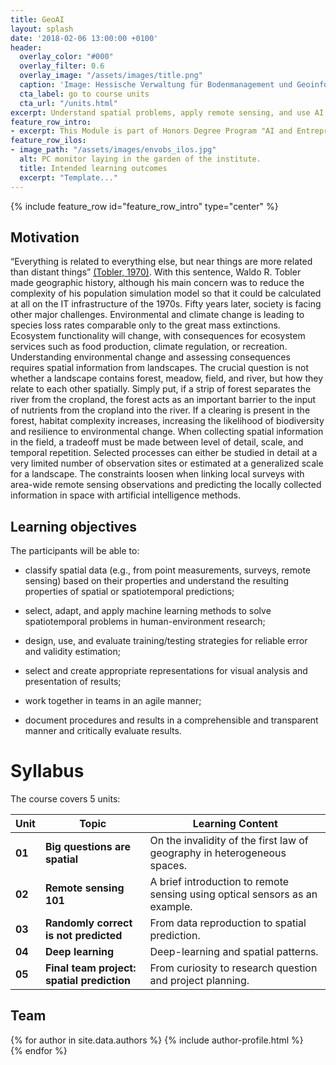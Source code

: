```yaml
---
title: GeoAI
layout: splash
date: '2018-02-06 13:00:00 +0100'
header:
  overlay_color: "#000"
  overlay_filter: 0.6
  overlay_image: "/assets/images/title.png"
  caption: 'Image: Hessische Verwaltung für Bodenmanagement und Geoinformation'
  cta_label: go to course units
  cta_url: "/units.html"
excerpt: Understand spatial problems, apply remote sensing, and use AI to resiliently predict spatial patterns.
feature_row_intro:
- excerpt: This Module is part of Honors Degree Program "AI and Entrepreneurship" - a contribution of [Environmental Informatics Lab of Philipps-University of Marburg](https://www.uni-marburg.de/de/fb19/disciplines/physisch/umweltinformatik) to [hessian.AI - The Hessian Center for Artificial Intelligence](https://hessian.ai/).
feature_row_ilos:
- image_path: "/assets/images/envobs_ilos.jpg"
  alt: PC monitor laying in the garden of the institute.
  title: Intended learning outcomes
  excerpt: "Template..."
---
```


{% include feature_row id="feature_row_intro" type="center" %}

## Motivation
“Everything is related to everything else, but near things are more related than distant things” [(Tobler, 1970)](https://www.tandfonline.com/doi/abs/10.2307/143141). With this sentence, Waldo R. Tobler made geographic history, although his main concern was to reduce the complexity of his population simulation model so that it could be calculated at all on the IT infrastructure of the 1970s.
Fifty years later, society is facing other major challenges. Environmental and climate change is leading to species loss rates comparable only to the great mass extinctions. Ecosystem functionality will change, with consequences for ecosystem services such as food production, climate regulation, or recreation.
Understanding environmental change and assessing consequences requires spatial information from landscapes. The crucial question is not whether a landscape contains forest, meadow, field, and river, but how they relate to each other spatially. Simply put, if a strip of forest separates the river from the cropland, the forest acts as an important barrier to the input of nutrients from the cropland into the river. If a clearing is present in the forest, habitat complexity increases, increasing the likelihood of biodiversity and resilience to environmental change. 
When collecting spatial information in the field, a tradeoff must be made between level of detail, scale, and temporal repetition. Selected processes can either be studied in detail at a very limited number of observation sites or estimated at a generalized scale for a landscape. The constraints loosen when linking local surveys with area-wide remote sensing observations and predicting the locally collected information in space with artificial intelligence methods.


## Learning objectives
The participants will be able to:

* classify spatial data (e.g., from point measurements, surveys, remote sensing) based on their properties and understand the resulting properties of spatial or spatiotemporal predictions;

* select, adapt, and apply machine learning methods to solve spatiotemporal problems in human-environment research;

* design, use, and evaluate training/testing strategies for reliable error and validity estimation;

* select and create appropriate representations for visual analysis and presentation of results;

* work together in teams in an agile manner;

* document procedures and results in a comprehensible and transparent manner and critically evaluate results.




# Syllabus
The course covers 5 units:

| Unit | Topic | Learning Content |
|-------------|-------|-------------|
|**01**| **Big questions are spatial** |On the invalidity of the first law of geography in heterogeneous spaces.|
|**02**| **Remote sensing 101** |A brief introduction to remote sensing using optical sensors as an example.|
|**03**| **Randomly correct is not predicted** |From data reproduction to spatial prediction.|
|**04**| **Deep learning** |Deep-learning and spatial patterns.|
|**05**| **Final team project: spatial prediction** |From curiosity to research question and project planning.|




## Team

{% for author in site.data.authors %}
  {% include author-profile.html %}
 <br />
{% endfor %}
